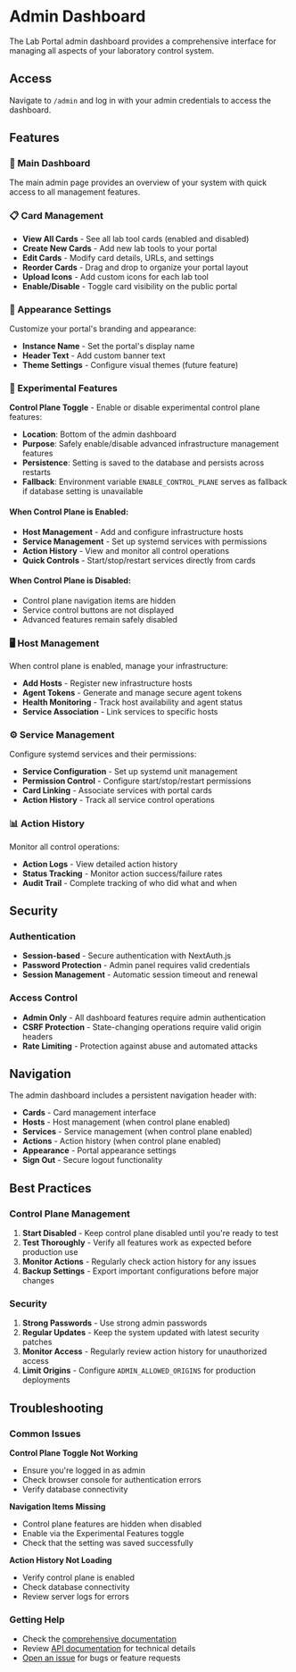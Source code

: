 # Admin Dashboard

The Lab Portal admin dashboard provides a comprehensive interface for managing all aspects of your laboratory control system.

## Access

Navigate to `/admin` and log in with your admin credentials to access the dashboard.

## Features

### 🎯 Main Dashboard

The main admin page provides an overview of your system with quick access to all management features.

### 📋 Card Management

- **View All Cards** - See all lab tool cards (enabled and disabled)
- **Create New Cards** - Add new lab tools to your portal
- **Edit Cards** - Modify card details, URLs, and settings
- **Reorder Cards** - Drag and drop to organize your portal layout
- **Upload Icons** - Add custom icons for each lab tool
- **Enable/Disable** - Toggle card visibility on the public portal

### 🎨 Appearance Settings

Customize your portal's branding and appearance:

- **Instance Name** - Set the portal's display name
- **Header Text** - Add custom banner text
- **Theme Settings** - Configure visual themes (future feature)

### 🧪 Experimental Features

**Control Plane Toggle** - Enable or disable experimental control plane features:

- **Location**: Bottom of the admin dashboard
- **Purpose**: Safely enable/disable advanced infrastructure management features
- **Persistence**: Setting is saved to the database and persists across restarts
- **Fallback**: Environment variable `ENABLE_CONTROL_PLANE` serves as fallback if database setting is unavailable

#### When Control Plane is Enabled:

- **Host Management** - Add and configure infrastructure hosts
- **Service Management** - Set up systemd services with permissions
- **Action History** - View and monitor all control operations
- **Quick Controls** - Start/stop/restart services directly from cards

#### When Control Plane is Disabled:

- Control plane navigation items are hidden
- Service control buttons are not displayed
- Advanced features remain safely disabled

### 🖥️ Host Management

When control plane is enabled, manage your infrastructure:

- **Add Hosts** - Register new infrastructure hosts
- **Agent Tokens** - Generate and manage secure agent tokens
- **Health Monitoring** - Track host availability and agent status
- **Service Association** - Link services to specific hosts

### ⚙️ Service Management

Configure systemd services and their permissions:

- **Service Configuration** - Set up systemd unit management
- **Permission Control** - Configure start/stop/restart permissions
- **Card Linking** - Associate services with portal cards
- **Action History** - Track all service control operations

### 📊 Action History

Monitor all control operations:

- **Action Logs** - View detailed action history
- **Status Tracking** - Monitor action success/failure rates
- **Audit Trail** - Complete tracking of who did what and when

## Security

### Authentication

- **Session-based** - Secure authentication with NextAuth.js
- **Password Protection** - Admin panel requires valid credentials
- **Session Management** - Automatic session timeout and renewal

### Access Control

- **Admin Only** - All dashboard features require admin authentication
- **CSRF Protection** - State-changing operations require valid origin headers
- **Rate Limiting** - Protection against abuse and automated attacks

## Navigation

The admin dashboard includes a persistent navigation header with:

- **Cards** - Card management interface
- **Hosts** - Host management (when control plane enabled)
- **Services** - Service management (when control plane enabled)
- **Actions** - Action history (when control plane enabled)
- **Appearance** - Portal appearance settings
- **Sign Out** - Secure logout functionality

## Best Practices

### Control Plane Management

1. **Start Disabled** - Keep control plane disabled until you're ready to test
2. **Test Thoroughly** - Verify all features work as expected before production use
3. **Monitor Actions** - Regularly check action history for any issues
4. **Backup Settings** - Export important configurations before major changes

### Security

1. **Strong Passwords** - Use strong admin passwords
2. **Regular Updates** - Keep the system updated with latest security patches
3. **Monitor Access** - Regularly review action history for unauthorized access
4. **Limit Origins** - Configure `ADMIN_ALLOWED_ORIGINS` for production deployments

## Troubleshooting

### Common Issues

**Control Plane Toggle Not Working**

- Ensure you're logged in as admin
- Check browser console for authentication errors
- Verify database connectivity

**Navigation Items Missing**

- Control plane features are hidden when disabled
- Enable via the Experimental Features toggle
- Check that the setting was saved successfully

**Action History Not Loading**

- Verify control plane is enabled
- Check database connectivity
- Review server logs for errors

### Getting Help

- Check the [comprehensive documentation](../index.md)
- Review [API documentation](../api/) for technical details
- [Open an issue](https://github.com/zjgordon/labPortal/issues) for bugs or feature requests
